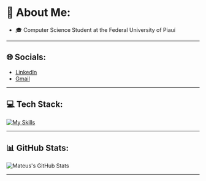 # 👋 About Me:

- 🎓 Computer Science Student at the Federal University of Piauí


---

## 🌐 Socials:
- [LinkedIn](https://www.linkedin.com/in/seu-perfil)
- [Gmail](mailto:seuemail@gmail.com)

---

## 💻 Tech Stack:
[![My Skills](https://skillicons.dev/icons?i=html,css,docker,elasticsearch,git,js,mysql,py,tailwind)](https://skillicons.dev)

---

## 📊 GitHub Stats:
![Mateus's GitHub Stats](https://github-readme-stats.vercel.app/api?username=seu-usuario&show_icons=true&hide_title=true&hide=prs&count_private=true&hide_border=true&theme=tokyonight)

---
